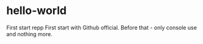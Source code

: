 # hello-world
First start repp
First start with Github official. Before that - only console use and nothing more.
